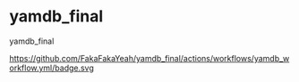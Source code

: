 # yamdb_final
yamdb_final

https://github.com/FakaFakaYeah/yamdb_final/actions/workflows/yamdb_workflow.yml/badge.svg
